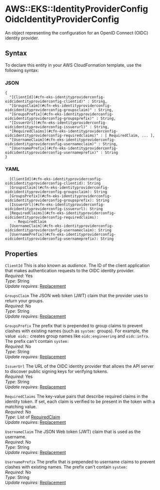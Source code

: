# AWS::EKS::IdentityProviderConfig OidcIdentityProviderConfig<a name="aws-properties-eks-identityproviderconfig-oidcidentityproviderconfig"></a>

An object representing the configuration for an OpenID Connect \(OIDC\) identity provider\.

## Syntax<a name="aws-properties-eks-identityproviderconfig-oidcidentityproviderconfig-syntax"></a>

To declare this entity in your AWS CloudFormation template, use the following syntax:

### JSON<a name="aws-properties-eks-identityproviderconfig-oidcidentityproviderconfig-syntax.json"></a>

```
{
  "[ClientId](#cfn-eks-identityproviderconfig-oidcidentityproviderconfig-clientid)" : String,
  "[GroupsClaim](#cfn-eks-identityproviderconfig-oidcidentityproviderconfig-groupsclaim)" : String,
  "[GroupsPrefix](#cfn-eks-identityproviderconfig-oidcidentityproviderconfig-groupsprefix)" : String,
  "[IssuerUrl](#cfn-eks-identityproviderconfig-oidcidentityproviderconfig-issuerurl)" : String,
  "[RequiredClaims](#cfn-eks-identityproviderconfig-oidcidentityproviderconfig-requiredclaims)" : [ RequiredClaim, ... ],
  "[UsernameClaim](#cfn-eks-identityproviderconfig-oidcidentityproviderconfig-usernameclaim)" : String,
  "[UsernamePrefix](#cfn-eks-identityproviderconfig-oidcidentityproviderconfig-usernameprefix)" : String
}
```

### YAML<a name="aws-properties-eks-identityproviderconfig-oidcidentityproviderconfig-syntax.yaml"></a>

```
  [ClientId](#cfn-eks-identityproviderconfig-oidcidentityproviderconfig-clientid): String
  [GroupsClaim](#cfn-eks-identityproviderconfig-oidcidentityproviderconfig-groupsclaim): String
  [GroupsPrefix](#cfn-eks-identityproviderconfig-oidcidentityproviderconfig-groupsprefix): String
  [IssuerUrl](#cfn-eks-identityproviderconfig-oidcidentityproviderconfig-issuerurl): String
  [RequiredClaims](#cfn-eks-identityproviderconfig-oidcidentityproviderconfig-requiredclaims):
    - RequiredClaim
  [UsernameClaim](#cfn-eks-identityproviderconfig-oidcidentityproviderconfig-usernameclaim): String
  [UsernamePrefix](#cfn-eks-identityproviderconfig-oidcidentityproviderconfig-usernameprefix): String
```

## Properties<a name="aws-properties-eks-identityproviderconfig-oidcidentityproviderconfig-properties"></a>

`ClientId` <a name="cfn-eks-identityproviderconfig-oidcidentityproviderconfig-clientid"></a>
This is also known as _audience_\. The ID of the client application that makes authentication requests to the OIDC identity provider\.  
_Required_: Yes  
_Type_: String  
_Update requires_: [Replacement](https://docs.aws.amazon.com/AWSCloudFormation/latest/UserGuide/using-cfn-updating-stacks-update-behaviors.html#update-replacement)

`GroupsClaim` <a name="cfn-eks-identityproviderconfig-oidcidentityproviderconfig-groupsclaim"></a>
The JSON web token \(JWT\) claim that the provider uses to return your groups\.  
_Required_: No  
_Type_: String  
_Update requires_: [Replacement](https://docs.aws.amazon.com/AWSCloudFormation/latest/UserGuide/using-cfn-updating-stacks-update-behaviors.html#update-replacement)

`GroupsPrefix` <a name="cfn-eks-identityproviderconfig-oidcidentityproviderconfig-groupsprefix"></a>
The prefix that is prepended to group claims to prevent clashes with existing names \(such as `system:` groups\)\. For example, the value` oidc:` creates group names like `oidc:engineering` and `oidc:infra`\. The prefix can't contain `system:`  
_Required_: No  
_Type_: String  
_Update requires_: [Replacement](https://docs.aws.amazon.com/AWSCloudFormation/latest/UserGuide/using-cfn-updating-stacks-update-behaviors.html#update-replacement)

`IssuerUrl` <a name="cfn-eks-identityproviderconfig-oidcidentityproviderconfig-issuerurl"></a>
The URL of the OIDC identity provider that allows the API server to discover public signing keys for verifying tokens\.  
_Required_: Yes  
_Type_: String  
_Update requires_: [Replacement](https://docs.aws.amazon.com/AWSCloudFormation/latest/UserGuide/using-cfn-updating-stacks-update-behaviors.html#update-replacement)

`RequiredClaims` <a name="cfn-eks-identityproviderconfig-oidcidentityproviderconfig-requiredclaims"></a>
The key\-value pairs that describe required claims in the identity token\. If set, each claim is verified to be present in the token with a matching value\.  
_Required_: No  
_Type_: List of [RequiredClaim](aws-properties-eks-identityproviderconfig-requiredclaim.md)  
_Update requires_: [Replacement](https://docs.aws.amazon.com/AWSCloudFormation/latest/UserGuide/using-cfn-updating-stacks-update-behaviors.html#update-replacement)

`UsernameClaim` <a name="cfn-eks-identityproviderconfig-oidcidentityproviderconfig-usernameclaim"></a>
The JSON Web token \(JWT\) claim that is used as the username\.  
_Required_: No  
_Type_: String  
_Update requires_: [Replacement](https://docs.aws.amazon.com/AWSCloudFormation/latest/UserGuide/using-cfn-updating-stacks-update-behaviors.html#update-replacement)

`UsernamePrefix` <a name="cfn-eks-identityproviderconfig-oidcidentityproviderconfig-usernameprefix"></a>
The prefix that is prepended to username claims to prevent clashes with existing names\. The prefix can't contain `system:`  
_Required_: No  
_Type_: String  
_Update requires_: [Replacement](https://docs.aws.amazon.com/AWSCloudFormation/latest/UserGuide/using-cfn-updating-stacks-update-behaviors.html#update-replacement)
